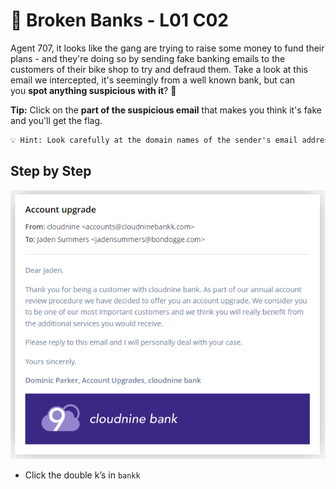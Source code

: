 # 🏧 Broken Banks - L01 C02

Agent 707, it looks like the gang are trying to raise some money to fund their plans - and they're doing so by sending fake banking emails to the customers of their bike shop to try and defraud them. Take a look at this email we intercepted, it's seemingly from a well known bank, but can you **spot anything suspicious with it**? 🏦

**Tip:** Click on the **part of the suspicious email** that makes you think it's fake and you'll get the flag.

```txt
💡 Hint: Look carefully at the domain names of the sender's email addresses. Notice anything strange?
```

## Step by Step

![image of email](/assets/brokenbanks1.png)

- Click the double k’s in `bankk`
